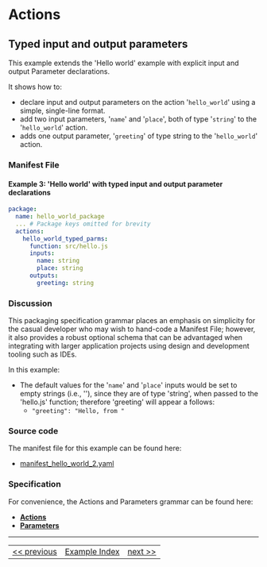 # Actions

## Typed input and output parameters

This example extends the 'Hello world' example with explicit input and output Parameter declarations.

It shows how to:
- declare input and output parameters on the action '```hello_world```' using a simple, single-line format.
- add two input parameters, '```name```' and '```place```', both of type '```string```' to the '```hello_world```' action.
- adds one output parameter, '```greeting```' of type string to the '```hello_world```' action.

### Manifest File

#### Example 3: 'Hello world' with typed input and output parameter declarations
```yaml
package:
  name: hello_world_package
  ... # Package keys omitted for brevity
  actions:
    hello_world_typed_parms:
      function: src/hello.js
      inputs:
        name: string
        place: string
      outputs:
        greeting: string
```

### Discussion
This packaging specification grammar places an emphasis on simplicity for the casual developer who may wish to hand-code a Manifest File; however, it also provides a robust optional schema that can be advantaged when integrating with larger application projects using design and development tooling such as IDEs.

In this example:

- The default values for the '```name```' and '```place```' inputs would be set to empty strings (i.e., ''), since they are of type 'string', when passed to the 'hello.js' function; therefore 'greeting' will appear a follows:
  - ```"greeting": "Hello, from "```

### Source code
The manifest file for this example can be found here:
- [manifest_hello_world_2.yaml](https://github.com/apache/incubator-openwhisk-wskdeploy/blob/master/docs/examples/manifest_hello_world_2.yaml)

### Specification
For convenience, the Actions and Parameters grammar can be found here:
- **[Actions](https://github.com/apache/incubator-openwhisk-wskdeploy/blob/master/specification/html/spec_actions.md#actions)**
- **[Parameters](https://github.com/apache/incubator-openwhisk-wskdeploy/blob/master/specification/html/spec_parameters.md#parameters)**

---
<!--
 Bottom Navigation
-->
<html>
<div align="center">
<table align="center">
  <tr>
    <td><a href="wskdeploy_action_fixed_parms.md#actions">&lt;&lt;&nbsp;previous</a></td>
    <td><a href="programming_guide.md#guided-examples">Example Index</a></td>
    <td><a href="wskdeploy_action_advanced_parms.md#actions">next&nbsp;&gt;&gt;</a></td>
  </tr>
</table>
</div>
</html>
